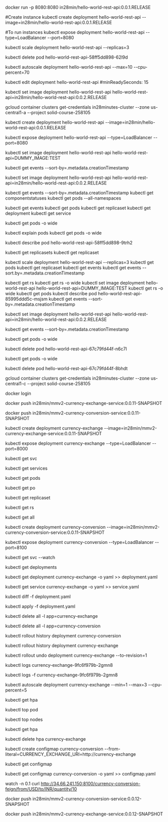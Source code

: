 
docker run -p 8080:8080 in28min/hello-world-rest-api:0.0.1.RELEASE

#Create instance
kubectl create deployment hello-world-rest-api --image=in28min/hello-world-rest-api:0.0.1.RELEASE

#To run instances
kubectl expose deployment hello-world-rest-api --type=LoadBalancer --port=8080

kubectl scale deployment hello-world-rest-api --replicas=3

kubectl delete pod hello-world-rest-api-58ff5dd898-62l9d

kubectl autoscale deployment hello-world-rest-api --max=10 --cpu-percent=70

kubectl edit deployment hello-world-rest-api #minReadySeconds: 15

kubectl set image deployment hello-world-rest-api hello-world-rest-api=in28min/hello-world-rest-api:0.0.2.RELEASE

gcloud container clusters get-credentials in28minutes-cluster --zone us-central1-a --project solid-course-258105

kubectl create deployment hello-world-rest-api --image=in28min/hello-world-rest-api:0.0.1.RELEASE

kubectl expose deployment hello-world-rest-api --type=LoadBalancer --port=8080

kubectl set image deployment hello-world-rest-api hello-world-rest-api=DUMMY_IMAGE:TEST

kubectl get events --sort-by=.metadata.creationTimestamp

kubectl set image deployment hello-world-rest-api hello-world-rest-api=in28min/hello-world-rest-api:0.0.2.RELEASE

kubectl get events --sort-by=.metadata.creationTimestamp
kubectl get componentstatuses
kubectl get pods --all-namespaces

kubectl get events
kubectl get pods
kubectl get replicaset
kubectl get deployment
kubectl get service

kubectl get pods -o wide

kubectl explain pods
kubectl get pods -o wide

kubectl describe pod hello-world-rest-api-58ff5dd898-9trh2

kubectl get replicasets
kubectl get replicaset

kubectl scale deployment hello-world-rest-api --replicas=3
kubectl get pods
kubectl get replicaset
kubectl get events
kubectl get events --sort.by=.metadata.creationTimestamp

kubectl get rs
kubectl get rs -o wide
kubectl set image deployment hello-world-rest-api hello-world-rest-api=DUMMY_IMAGE:TEST
kubectl get rs -o wide
kubectl get pods
kubectl describe pod hello-world-rest-api-85995ddd5c-msjsm
kubectl get events --sort-by=.metadata.creationTimestamp

kubectl set image deployment hello-world-rest-api hello-world-rest-api=in28min/hello-world-rest-api:0.0.2.RELEASE

kubectl get events --sort-by=.metadata.creationTimestamp

kubectl get pods -o wide

kubectl delete pod hello-world-rest-api-67c79fd44f-n6c7l

kubectl get pods -o wide

kubectl delete pod hello-world-rest-api-67c79fd44f-8bhdt


gcloud container clusters get-credentials in28minutes-cluster --zone us-central1-c --project solid-course-258105

docker login

docker push in28min/mmv2-currency-exchange-service:0.0.11-SNAPSHOT

docker push in28min/mmv2-currency-conversion-service:0.0.11-SNAPSHOT

kubectl create deployment currency-exchange --image=in28min/mmv2-currency-exchange-service:0.0.11-SNAPSHOT

kubectl expose deployment currency-exchange --type=LoadBalancer --port=8000

kubectl get svc

kubectl get services

kubectl get pods

kubectl get po

kubectl get replicaset

kubectl get rs

kubectl get all

kubectl create deployment currency-conversion --image=in28min/mmv2-currency-conversion-service:0.0.11-SNAPSHOT

kubectl expose deployment currency-conversion --type=LoadBalancer --port=8100

kubectl get svc --watch

kubectl get deployments

kubectl get deployment currency-exchange -o yaml >> deployment.yaml

kubectl get service currency-exchange -o yaml >> service.yaml 

kubectl diff -f deployment.yaml

kubectl apply -f deployment.yaml

kubectl delete all -l app=currency-exchange

kubectl delete all -l app=currency-conversion

kubectl rollout history deployment currency-conversion

kubectl rollout history deployment currency-exchange

kubectl rollout undo deployment currency-exchange --to-revision=1


kubectl logs currency-exchange-9fc6f979b-2gmn8

kubectl logs -f currency-exchange-9fc6f979b-2gmn8 

kubectl autoscale deployment currency-exchange --min=1 --max=3 --cpu-percent=5 

kubectl get hpa

kubectl top pod

kubectl top nodes

kubectl get hpa

kubectl delete hpa currency-exchange

kubectl create configmap currency-conversion --from-literal=CURRENCY_EXCHANGE_URI=http://currency-exchange

kubectl get configmap

kubectl get configmap currency-conversion -o yaml >> configmap.yaml

watch -n 0.1 curl http://34.66.241.150:8100/currency-conversion-feign/from/USD/to/INR/quantity/10


docker push in28min/mmv2-currency-conversion-service:0.0.12-SNAPSHOT

docker push in28min/mmv2-currency-exchange-service:0.0.12-SNAPSHOT

